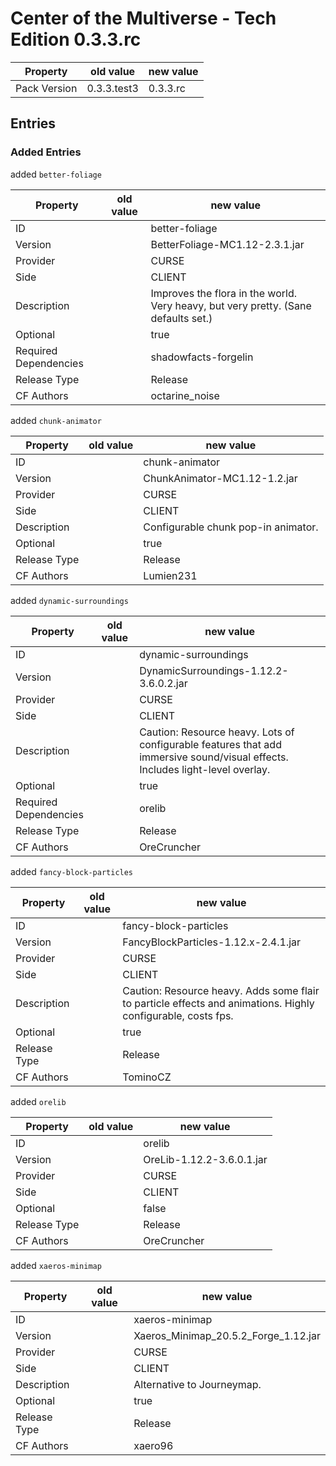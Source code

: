 # Center of the Multiverse - Tech Edition 0.3.3.rc

Property | old value | new value
---|---|---
Pack Version | 0.3.3.test3 | 0.3.3.rc


## Entries

### Added Entries

added `better-foliage`

Property | old value | new value
---|---|---
ID |  | better-foliage
Version |  | BetterFoliage-MC1.12-2.3.1.jar
Provider |  | CURSE
Side |  | CLIENT
Description |  | Improves the flora in the world. Very heavy, but very pretty. (Sane defaults set.)
Optional |  | true
Required Dependencies |  | shadowfacts-forgelin
Release Type |  | Release
CF Authors |  | octarine_noise



added `chunk-animator`

Property | old value | new value
---|---|---
ID |  | chunk-animator
Version |  | ChunkAnimator-MC1.12-1.2.jar
Provider |  | CURSE
Side |  | CLIENT
Description |  | Configurable chunk pop-in animator.
Optional |  | true
Release Type |  | Release
CF Authors |  | Lumien231



added `dynamic-surroundings`

Property | old value | new value
---|---|---
ID |  | dynamic-surroundings
Version |  | DynamicSurroundings-1.12.2-3.6.0.2.jar
Provider |  | CURSE
Side |  | CLIENT
Description |  | Caution: Resource heavy. Lots of configurable features that add immersive sound/visual effects. Includes light-level overlay.
Optional |  | true
Required Dependencies |  | orelib
Release Type |  | Release
CF Authors |  | OreCruncher



added `fancy-block-particles`

Property | old value | new value
---|---|---
ID |  | fancy-block-particles
Version |  | FancyBlockParticles-1.12.x-2.4.1.jar
Provider |  | CURSE
Side |  | CLIENT
Description |  | Caution: Resource heavy. Adds some flair to particle effects and animations. Highly configurable, costs fps.
Optional |  | true
Release Type |  | Release
CF Authors |  | TominoCZ



added `orelib`

Property | old value | new value
---|---|---
ID |  | orelib
Version |  | OreLib-1.12.2-3.6.0.1.jar
Provider |  | CURSE
Side |  | CLIENT
Optional |  | false
Release Type |  | Release
CF Authors |  | OreCruncher



added `xaeros-minimap`

Property | old value | new value
---|---|---
ID |  | xaeros-minimap
Version |  | Xaeros_Minimap_20.5.2_Forge_1.12.jar
Provider |  | CURSE
Side |  | CLIENT
Description |  | Alternative to Journeymap.
Optional |  | true
Release Type |  | Release
CF Authors |  | xaero96






